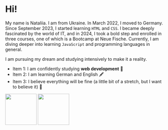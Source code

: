 # Hi! 

My name is Nataliia.   I am from Ukraine. In March 2022, I moved to Germany.   Since September 2023, I started learning ```HTML``` and ```CSS```. I became deeply fascinated by the world of IT, and in 2024, I took a bold step and enrolled in three courses, one of which is a Bootcamp at Neue Fische. Currently, I am diving deeper into learning ```JavaScript``` and programming languages in general.

I am pursuing my dream and studying intensively to make it a reality.

- Item 1: I am confidently studying **web development** 💫
- Item 2: I am learning German and English 🖋
- Item 3: I believe everything will be fine (a little bit of a stretch, but I want to believe it) 🤗

[<img src="https://upload.wikimedia.org/wikipedia/commons/e/e7/Instagram_logo_2016.svg" width="100"/>](https://www.instagram.com/natush_no/?igsh=M2l2NmxpZzRwNDFk&utm_source=qr#)
[<img src="https://upload.wikimedia.org/wikipedia/commons/8/81/LinkedIn_icon.svg" width="100"/>](https://www.linkedin.com/in/nataliia-osman-1a48152b9/)


